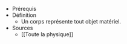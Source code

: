 - Prérequis
- Définition
	- Un corps représente tout objet matériel.
- Sources
	-	[[Toute la physique]]